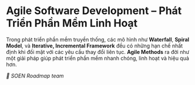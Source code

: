 # Agile Software Development – Phát Triển Phần Mềm Linh Hoạt

Trong phát triển phần mềm truyền thống, các mô hình như **Waterfall**, **Spiral Model**, và **Iterative, Incremental Framework** đều có những hạn chế nhất định khi đối mặt với các yêu cầu thay đổi liên tục. **Agile Methods** ra đời như một giải pháp giúp phát triển phần mềm nhanh chóng, linh hoạt và hiệu quả hơn.  

*🌻 SOEN Roadmap team*
